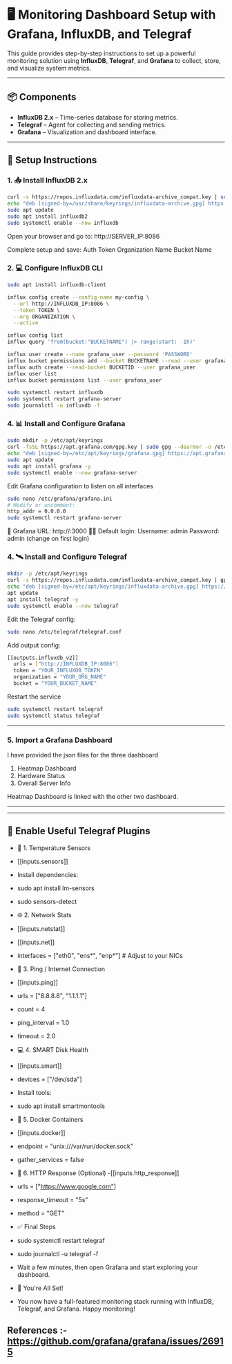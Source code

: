 # 🖥️ Monitoring Dashboard Setup with Grafana, InfluxDB, and Telegraf

This guide provides step-by-step instructions to set up a powerful monitoring solution using **InfluxDB**, **Telegraf**, and **Grafana** to collect, store, and visualize system metrics.

---

## 📦 Components

- **InfluxDB 2.x** – Time-series database for storing metrics.
- **Telegraf** – Agent for collecting and sending metrics.
- **Grafana** – Visualization and dashboard interface.

---

## 🚀 Setup Instructions

### 1. 📥 Install InfluxDB 2.x

```bash
curl -s https://repos.influxdata.com/influxdata-archive_compat.key | sudo gpg --dearmor -o /usr/share/keyrings/influxdata-archive.gpg
echo "deb [signed-by=/usr/share/keyrings/influxdata-archive.gpg] https://repos.influxdata.com/ubuntu jammy stable" | sudo tee /etc/apt/sources.list.d/influxdata.list
sudo apt update
sudo apt install influxdb2
sudo systemctl enable --now influxdb
```
Open your browser and go to: http://SERVER_IP:8086

Complete setup and save:
Auth Token
Organization Name
Bucket Name

### 2.  💻 Configure InfluxDB CLI

```bash
sudo apt install influxdb-client

influx config create --config-name my-config \
  --url http://INFLUXDB_IP:8086 \
  --token TOKEN \
  --org ORGANIZATION \
  --active

influx config list
influx query 'from(bucket:"BUCKETNAME") |> range(start: -1h)'

```

```bash
influx user create --name grafana_user --password 'PASSWORD'
influx bucket permissions add --bucket BUCKETNAME --read --user grafana_user
influx auth create --read-bucket BUCKETID --user grafana_user
influx user list
influx bucket permissions list --user grafana_user

sudo systemctl restart influxdb
sudo systemctl restart grafana-server
sudo journalctl -u influxdb -f
```

### 4.  📊 Install and Configure Grafana

```bash
sudo mkdir -p /etc/apt/keyrings
curl -fsSL https://apt.grafana.com/gpg.key | sudo gpg --dearmor -o /etc/apt/keyrings/grafana.gpg
echo "deb [signed-by=/etc/apt/keyrings/grafana.gpg] https://apt.grafana.com stable main" | sudo tee /etc/apt/sources.list.d/grafana.list
sudo apt update
sudo apt install grafana -y
sudo systemctl enable --now grafana-server
```
Edit Grafana configuration to listen on all interfaces

```bash
sudo nano /etc/grafana/grafana.ini
# Modify or uncomment:
http_addr = 0.0.0.0
sudo systemctl restart grafana-server
```

🔗 Grafana URL: http://<your-server-ip>:3000
🧑‍💻 Default login:
Username: admin
Password: admin (change on first login)

### 4.  🛰️ Install and Configure Telegraf
```bash
mkdir -p /etc/apt/keyrings
curl -s https://repos.influxdata.com/influxdata-archive_compat.key | gpg --dearmor > /etc/apt/keyrings/influxdata-archive.gpg
echo "deb [signed-by=/etc/apt/keyrings/influxdata-archive.gpg] https://repos.influxdata.com/ubuntu jammy stable" > /etc/apt/sources.list.d/influxdata.list
apt update
apt install telegraf -y
sudo systemctl enable --now telegraf
```
Edit the Telegraf config:
```bash
sudo nano /etc/telegraf/telegraf.conf
```
Add output config:
```bash
[[outputs.influxdb_v2]]
  urls = ["http://INFLUXDB_IP:8086"]
  token = "YOUR_INFLUXDB_TOKEN"
  organization = "YOUR_ORG_NAME"
  bucket = "YOUR_BUCKET_NAME"
```
Restart the service

```bash
sudo systemctl restart telegraf
sudo systemctl status telegraf
```

---

### 5. Import a Grafana Dashboard
I have provided the json files for the three dashboard 

1. Heatmap Dashboard
2. Hardware Status
3. Overall Server Info

Heatmap Dashboard is linked with the other two dashboard.

---

---
🔌 Enable Useful Telegraf Plugins
---


- 🧊 1. Temperature Sensors
- [[inputs.sensors]]
- Install dependencies:
- sudo apt install lm-sensors
- sudo sensors-detect

- 🌐 2. Network Stats
- [[inputs.netstat]]
- [[inputs.net]]
- interfaces = ["eth0", "ens*", "enp*"]  # Adjust to your NICs
  
- 📶 3. Ping / Internet Connection
- [[inputs.ping]]
- urls = ["8.8.8.8", "1.1.1.1"]
- count = 4
- ping_interval = 1.0
- timeout = 2.0
  
- 💻 4. SMART Disk Health
- [[inputs.smart]]
- devices = ["/dev/sda"]
- Install tools:
- sudo apt install smartmontools

- 🐳 5. Docker Containers
- [[inputs.docker]]
- endpoint = "unix:///var/run/docker.sock"
- gather_services = false
  
- 📡 6. HTTP Response (Optional)
-[[inputs.http_response]]
- urls = ["https://www.google.com"]
- response_timeout = "5s"
- method = "GET"
  
- ✅ Final Steps
- sudo systemctl restart telegraf
- sudo journalctl -u telegraf -f

- Wait a few minutes, then open Grafana and start exploring your dashboard.

- 🙌 You're All Set!
- You now have a full-featured monitoring stack running with InfluxDB, Telegraf, and Grafana. Happy monitoring!


References :- https://github.com/grafana/grafana/issues/26915
---
